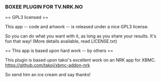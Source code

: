 ### BOXEE PLUGIN FOR TV.NRK.NO

== GPL3 licensed ==

This app -- code and artwork -- is released under a nice GPL3 license.

So you can do what you want with it, as long as you share your results. It's fun that way!
(More details available, read LICENSE.txt) 

== This app is based upon hard work -- by others ==

This plugin is based upon takoi's excellent work on an NRK app for XBMC.
https://github.com/takoi/xbmc-addon-nrk

So send him an ice cream and say thanks! 
